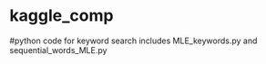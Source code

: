 kaggle_comp
===========
#python code for keyword search includes MLE_keywords.py and sequential_words_MLE.py
